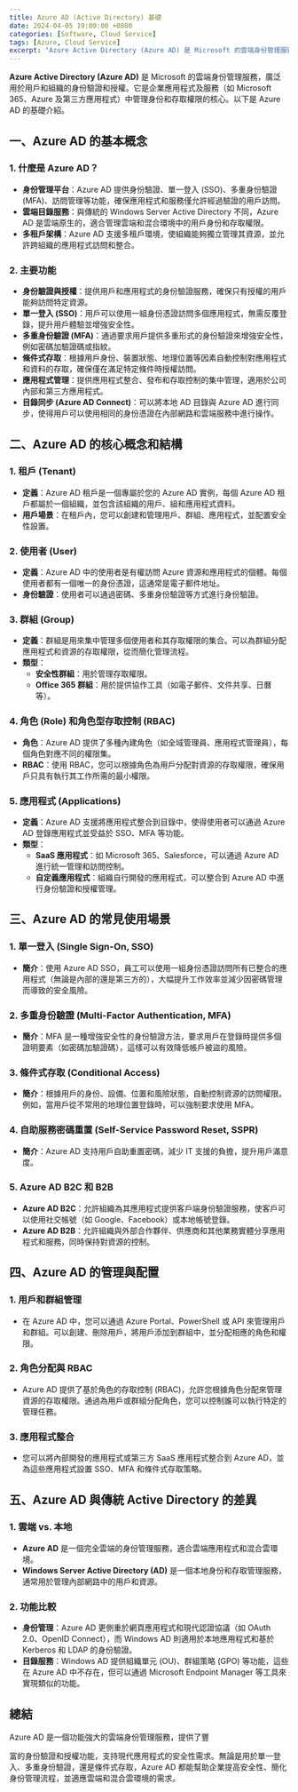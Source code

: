 ```yaml
---
title: Azure AD (Active Directory) 基礎
date: 2024-04-05 19:00:00 +0800
categories: [Software, Cloud Service]
tags: [Azure, Cloud Service] 
excerpt: "Azure Active Directory (Azure AD) 是 Microsoft 的雲端身份管理服務，廣泛用於用戶和組織的身份驗證和授權。"
---
```


**Azure Active Directory (Azure AD)** 是 Microsoft 的雲端身份管理服務，廣泛用於用戶和組織的身份驗證和授權。它是企業應用程式及服務（如 Microsoft 365、Azure 及第三方應用程式）中管理身份和存取權限的核心。以下是 Azure AD 的基礎介紹。

## **一、Azure AD 的基本概念**

### **1. 什麼是 Azure AD？**
   - **身份管理平台**：Azure AD 提供身份驗證、單一登入 (SSO)、多重身份驗證 (MFA)、訪問管理等功能，確保應用程式和服務僅允許經過驗證的用戶訪問。
   - **雲端目錄服務**：與傳統的 Windows Server Active Directory 不同，Azure AD 是雲端原生的，適合管理雲端和混合環境中的用戶身份和存取權限。
   - **多租戶架構**：Azure AD 支援多租戶環境，使組織能夠獨立管理其資源，並允許跨組織的應用程式訪問和整合。

### **2. 主要功能**
   - **身份驗證與授權**：提供用戶和應用程式的身份驗證服務，確保只有授權的用戶能夠訪問特定資源。
   - **單一登入 (SSO)**：用戶可以使用一組身份憑證訪問多個應用程式，無需反覆登錄，提升用戶體驗並增強安全性。
   - **多重身份驗證 (MFA)**：通過要求用戶提供多重形式的身份驗證來增強安全性，例如密碼加驗證碼或指紋。
   - **條件式存取**：根據用戶身份、裝置狀態、地理位置等因素自動控制對應用程式和資料的存取，確保僅在滿足特定條件時授權訪問。
   - **應用程式管理**：提供應用程式整合、發布和存取控制的集中管理，適用於公司內部和第三方應用程式。
   - **目錄同步 (Azure AD Connect)**：可以將本地 AD 目錄與 Azure AD 進行同步，使得用戶可以使用相同的身份憑證在內部網路和雲端服務中進行操作。

## **二、Azure AD 的核心概念和結構**

### **1. 租戶 (Tenant)**
   - **定義**：Azure AD 租戶是一個專屬於您的 Azure AD 實例，每個 Azure AD 租戶都屬於一個組織，並包含該組織的用戶、組和應用程式資料。
   - **用戶場景**：在租戶內，您可以創建和管理用戶、群組、應用程式，並配置安全性設置。

### **2. 使用者 (User)**
   - **定義**：Azure AD 中的使用者是有權訪問 Azure 資源和應用程式的個體。每個使用者都有一個唯一的身份憑證，這通常是電子郵件地址。
   - **身份驗證**：使用者可以通過密碼、多重身份驗證等方式進行身份驗證。

### **3. 群組 (Group)**
   - **定義**：群組是用來集中管理多個使用者和其存取權限的集合。可以為群組分配應用程式和資源的存取權限，從而簡化管理流程。
   - **類型**：
     - **安全性群組**：用於管理存取權限。
     - **Office 365 群組**：用於提供協作工具（如電子郵件、文件共享、日曆等）。

### **4. 角色 (Role) 和角色型存取控制 (RBAC)**
   - **角色**：Azure AD 提供了多種內建角色（如全域管理員、應用程式管理員），每個角色對應不同的權限集。
   - **RBAC**：使用 RBAC，您可以根據角色為用戶分配對資源的存取權限，確保用戶只具有執行其工作所需的最小權限。

### **5. 應用程式 (Applications)**
   - **定義**：Azure AD 支援將應用程式整合到目錄中，使得使用者可以通過 Azure AD 登錄應用程式並受益於 SSO、MFA 等功能。
   - **類型**：
     - **SaaS 應用程式**：如 Microsoft 365、Salesforce，可以通過 Azure AD 進行統一管理和訪問控制。
     - **自定義應用程式**：組織自行開發的應用程式，可以整合到 Azure AD 中進行身份驗證和授權管理。

## **三、Azure AD 的常見使用場景**

### **1. 單一登入 (Single Sign-On, SSO)**
   - **簡介**：使用 Azure AD SSO，員工可以使用一組身份憑證訪問所有已整合的應用程式（無論是內部的還是第三方的），大幅提升工作效率並減少因密碼管理而導致的安全風險。

### **2. 多重身份驗證 (Multi-Factor Authentication, MFA)**
   - **簡介**：MFA 是一種增強安全性的身份驗證方法，要求用戶在登錄時提供多個證明要素（如密碼加驗證碼），這樣可以有效降低帳戶被盜的風險。

### **3. 條件式存取 (Conditional Access)**
   - **簡介**：根據用戶的身份、設備、位置和風險狀態，自動控制資源的訪問權限。例如，當用戶從不常用的地理位置登錄時，可以強制要求使用 MFA。

### **4. 自助服務密碼重置 (Self-Service Password Reset, SSPR)**
   - **簡介**：Azure AD 支持用戶自助重置密碼，減少 IT 支援的負擔，提升用戶滿意度。

### **5. Azure AD B2C 和 B2B**
   - **Azure AD B2C**：允許組織為其應用程式提供客戶端身份驗證服務，使客戶可以使用社交帳號（如 Google、Facebook）或本地帳號登錄。
   - **Azure AD B2B**：允許組織與外部合作夥伴、供應商和其他業務實體分享應用程式和服務，同時保持對資源的控制。

## **四、Azure AD 的管理與配置**

### **1. 用戶和群組管理**
   - 在 Azure AD 中，您可以通過 Azure Portal、PowerShell 或 API 來管理用戶和群組。可以創建、刪除用戶，將用戶添加到群組中，並分配相應的角色和權限。

### **2. 角色分配與 RBAC**
   - Azure AD 提供了基於角色的存取控制 (RBAC)，允許您根據角色分配來管理資源的存取權限。通過為用戶或群組分配角色，您可以控制誰可以執行特定的管理任務。

### **3. 應用程式整合**
   - 您可以將內部開發的應用程式或第三方 SaaS 應用程式整合到 Azure AD，並為這些應用程式設置 SSO、MFA 和條件式存取策略。

## **五、Azure AD 與傳統 Active Directory 的差異**

### **1. 雲端 vs. 本地**
   - **Azure AD** 是一個完全雲端的身份管理服務，適合雲端應用程式和混合雲環境。
   - **Windows Server Active Directory (AD)** 是一個本地身份和存取管理服務，通常用於管理內部網路中的用戶和資源。

### **2. 功能比較**
   - **身份管理**：Azure AD 更側重於網頁應用程式和現代認證協議（如 OAuth 2.0、OpenID Connect），而 Windows AD 則適用於本地應用程式和基於 Kerberos 和 LDAP 的身份驗證。
   - **目錄服務**：Windows AD 提供組織單元 (OU)、群組策略 (GPO) 等功能，這些在 Azure AD 中不存在，但可以通過 Microsoft Endpoint Manager 等工具來實現類似的功能。

## **總結**

Azure AD 是一個功能強大的雲端身份管理服務，提供了豐

富的身份驗證和授權功能，支持現代應用程式的安全性需求。無論是用於單一登入、多重身份驗證，還是條件式存取，Azure AD 都能幫助企業提高安全性、簡化身份管理流程，並適應雲端和混合雲環境的需求。

